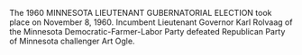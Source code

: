 The 1960 MINNESOTA LIEUTENANT GUBERNATORIAL ELECTION took place on November 8, 1960. Incumbent Lieutenant Governor Karl Rolvaag of the Minnesota Democratic-Farmer-Labor Party defeated Republican Party of Minnesota challenger Art Ogle.
